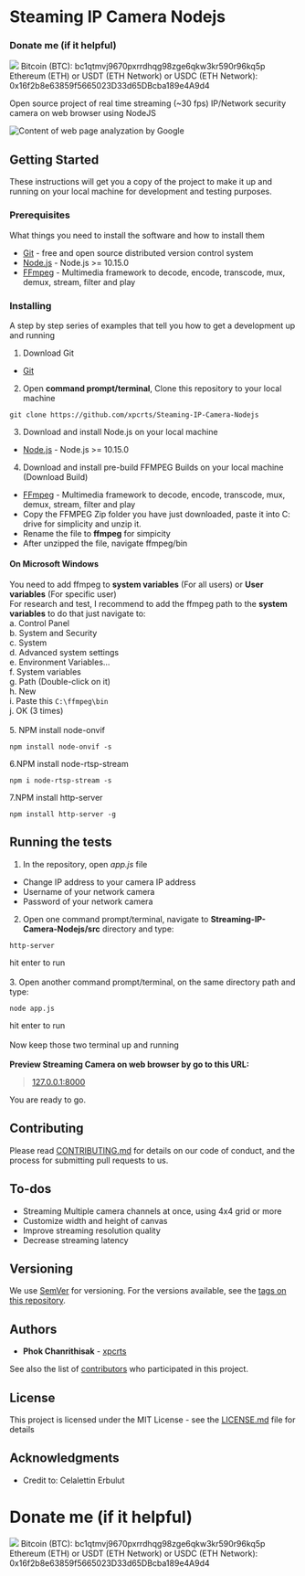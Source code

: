 # Steaming IP Camera Nodejs
### Donate me (if it helpful)
[![](https://img.shields.io/badge/%24-donate-green.svg)](https://github.com/QingWei-Li/donate)
Bitcoin (BTC): bc1qtmvj9670pxrrdhqg98zge6qkw3kr590r96kq5p <br/>
Ethereum (ETH) or USDT (ETH Network) or USDC (ETH Network): 0x16f2b8e63859f5665023D33d65DBcba189e4A9d4

Open source project of real time streaming (~30 fps) IP/Network security camera on web browser using NodeJS

![Content of web page analyzation by Google](https://lh3.googleusercontent.com/71kkGWwhwsM8tGXdrM1_wdpKlJS0Lqfta_f7pT0UBwaqRHdNgac_LkoEmMjBHsIpXBYaRThhNatL712anNZsEbTVJ1UEfiQMzJLdSvxquYOmH9ilDvQ_1J-XIR-4kjreB7ctyfIp_Z5oriIaAqTK8DvIFbadIHqyzaKjVBrCgQpnjeUZ_gDxBR5gw2H5l6TjNwvhG3dV1j3i_PZP5abj4lgDgJmNbB_Za9Gjejr4Ba1l4CEop4bqOkiGqS5OFjhp_XWCpngg5hhOZq7WLsLVd6w865-Cb1AFfuwoOiRTjUnoG9Nrpheuf-VxsOXaPuCgWvnwDi3BmgUujUXLvokfxcqQYY1SbAxxAXlyp5n22LyStthiolF9X2_1GTF1Lc_qNWJySv2BUAepMp_hQiyq1-ALMAfwrxCb4ONhVLBcypoZ9WfjbRHC-tRyr4rcLZ2KfPZyI4twAD11HVg2zvBWjJ5OccBPA3OFyxTwU9dA61WQvygJJFRugEm6fw194U87L46V5zgZ_R_Fb0ttjbFFLsDWRPJCU5VOdpjC27qTexpH6WHxgwx84qPbDc5v_TAopuWEHuj88zv3_8BXeU6NLr3miEkGz1_wjy6UXKOr9HJO8xUUHMuTuvYMmsR9QhSanx0jibE1l3PPpFmPZcIcQy2GbqncrT6j4jWNQeZAiyZlIpwv7oUmMMvxXrdY11MnnvlVFN4Ov3JxX3jf_bg=w1187-h667-no)

## Getting Started

These instructions will get you a copy of the project to make it up and running on your local machine for development and testing purposes.

### Prerequisites

What things you need to install the software and how to install them

* [Git](https://git-scm.com/downloads) - free and open source distributed version control system 
* [Node.js](https://nodejs.org/en/) - Node.js >= 10.15.0
* [FFmpeg](https://ffmpeg.zeranoe.com/builds/) - Multimedia framework to decode, encode, transcode, mux, demux, stream, filter and play

### Installing

A step by step series of examples that tell you how to get a development up and running

1. Download Git
* [Git](https://git-scm.com/downloads)
2. Open <strong>command prompt/terminal</strong>, Clone this repository to your local machine
```
git clone https://github.com/xpcrts/Steaming-IP-Camera-Nodejs
```
3. Download and install Node.js on your local machine
* [Node.js](https://nodejs.org/en/) - Node.js >= 10.15.0
4. Download and install pre-build FFMPEG Builds on your local machine (Download Build)
* [FFmpeg](https://ffmpeg.zeranoe.com/builds/) - Multimedia framework to decode, encode, transcode, mux, demux, stream, filter and play<br />
* Copy the FFMPEG Zip folder you have just downloaded, paste it into C: drive for simplicity and unzip it.
* Rename the file to <strong>ffmpeg</strong> for simpicity
* After unzipped the file, navigate ffmpeg/bin <br/>
#### On Microsoft Windows
You need to add ffmpeg to <strong>system variables</strong> (For all users) or <strong>User variables</strong> (For specific user)<br />
For research and test, I recommend to add the ffmpeg path to the <strong>system variables</strong> to do that just navigate to:<br/>
a. Control Panel<br/>
b. System and Security<br/>
c. System <br/>
d. Advanced system settings<br/>
e. Environment Variables...<br/>
f. System variables<br/>
g. Path (Double-click on it)<br/>
h. New<br/>
i. Paste this
```C:\ffmpeg\bin```<br/>
j. OK (3 times)<br /><br/>
5. NPM install node-onvif
```
npm install node-onvif -s
```
6.NPM install node-rtsp-stream<br/>
```
npm i node-rtsp-stream -s
```
7.NPM install http-server<br/>
```
npm install http-server -g
```

## Running the tests

1. In the repository, open <i>app.js</i> file
* Change IP address to your camera IP address
* Username of your network camera
* Password of your network camera<br/>
2. Open one command prompt/terminal, navigate to <strong>Streaming-IP-Camera-Nodejs/src</strong> directory and type:
```
http-server
```
hit enter to run<br /><br/>
3. Open another command prompt/terminal, on the same directory path and type: 
```
node app.js
```
hit enter to run<br /><br/>
Now keep those two terminal up and running<br/><br/>
<strong>Preview Streaming Camera on web browser by go to this URL:<br/></strong>
> [127.0.0.1:8000](http://127.0.0.1:8080/)<br/>

You are ready to go.

## Contributing

Please read [CONTRIBUTING.md](https://github.com/xpcrts/Steaming-IP-Camera-Nodejs/blob/master/CONTRIBUTING.md) for details on our code of conduct, and the process for submitting pull requests to us.

## To-dos

* Streaming Multiple camera channels at once, using 4x4 grid or more
* Customize width and height of canvas
* Improve streaming resolution quality
* Decrease streaming latency 

## Versioning

We use [SemVer](http://semver.org/) for versioning. For the versions available, see the [tags on this repository](https://github.com/xpcrts/Steaming-IP-Camera-Nodejs/tags). 

## Authors

* **Phok Chanrithisak** - [xpcrts](https://github.com/xpcrts)

See also the list of [contributors](https://github.com/xpcrts/Steaming-IP-Camera-Nodejs/graphs/contributors) who participated in this project.

## License

This project is licensed under the MIT License - see the [LICENSE.md](https://github.com/xpcrts/Steaming-IP-Camera-Nodejs/blob/master/LICENSE) file for details

## Acknowledgments

* Credit to: Celalettin Erbulut


# Donate me (if it helpful)
[![](https://img.shields.io/badge/%24-donate-green.svg)](https://github.com/QingWei-Li/donate)
Bitcoin (BTC): bc1qtmvj9670pxrrdhqg98zge6qkw3kr590r96kq5p <br/>
Ethereum (ETH) or USDT (ETH Network) or USDC (ETH Network): 0x16f2b8e63859f5665023D33d65DBcba189e4A9d4


